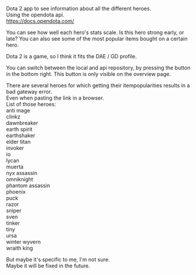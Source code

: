 Dota 2 app to see information about all the different heroes.  
Using the opendota api.  
https://docs.opendota.com/  

You can see how well each hero's stats scale. Is this hero strong early, or late?
You can also see some of the most popular items bought on a certain hero.  
  
Dota 2 is a game, so I think it fits the DAE / GD profile.  
  
You can switch between the local and api repository, by pressing the button in the bottom right. This button is only visible on the overview page.  
  
There are several heroes for which getting their itempopularities results in a bad gateway error.  
Even when pasting the link in a browser.  
List of those heroes:  
anti mage  
clinkz  
dawnbreaker  
earth spirit  
earthshaker  
elder titan  
invoker  
io  
lycan  
muerta  
nyx assassin  
omniknight  
phantom assassin  
phoenix  
puck  
razor  
sniper  
sven  
tinker  
tiny  
ursa  
winter wyvern  
wraith king  
  
But maybe it's specific to me, I'm not sure.  
Maybe it will be fixed in the future.  
